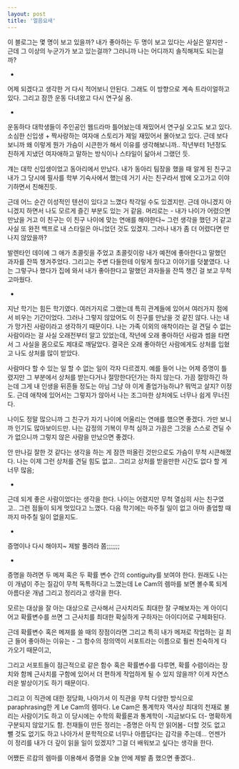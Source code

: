 ```yaml
---
layout: post
title: '얼음요새'
---
```


이 블로그는 몇 명이 보고 있을까? 내가 좋아하는 두 명이 보고 있다는 사실은 알지만 - 근데 그 이상의 누군가가 보고 있는걸까? 그러니까 나는 어디까지 솔직해져도 되는걸까?

-

어제 되겠다고 생각한 거 다시 적어보니 안된다. 그래도 이 방향으로 계속 트라이얼하고 있다. 그리고 잠깐 운동 다녀왔고 다시 연구실 옴. 

-

운동하다 대학생들이 주인공인 웹드라마 틀어놨는데 재밌어서 연구실 오고도 보고 있다. 소심한 신입생 + 짝사랑하는 여자애 스토리가 제일 재밌어서 몰아보고 있다. 근데 보다보니까 왜 이렇게 뭔가 가슴이 시큰한가 해서 이유를 생각해보니까.. 작년부터 1년정도 친하게 지냈던 여자애하고 말하는 방식이나 스타일이 닮아서 그랬던 듯. 

걔는 대학 신입생이었고 동아리에서 만났다. 내가 동아리 팀장을 했을 때 알게 된 친구고 내가 그 당시에 필사를 학부 기숙사에서 했는데 거기 사는 친구라서 밤에 오고가고 이야기하면서 친해진듯.

근데 어느 순간 이성적인 텐션이 있다고 느꼈다 착각일 수도 있겠지만. 근데 아니겠지 아니겠지 하면서 나도 모르게 즐긴 부분도 있는 거 같음. 머리로는 - 내가 나이가 어렸으면 만났을 거고 이 친구는 이 친구 나이에 맞는 연애를 해야한다~ 그런 생각을 했던 거 같고 사실 또 완전 백프로 내 스타일은 아니었던 것도 있겠지. 그러나 내가 좀 더 어렸다면 만나지 않았을까? 

발렌타인 데이에 그 애가 초콜릿을 주었고 초콜릿이랑 내가 예전에 좋아한다고 말했던 과자를 잔뜩 챙겨주었다. 그리고는 주변 다들한테 이렇게 줬다고 이야기를 덧붙였다. 나는 그렇구나 했다가 집에 와서 내가 좋아한다고 말했던 과자들을 잔뜩 챙긴 걸 보고 무척 고마웠다. 

-

지난 학기는 힘든 학기였다. 여러가지로 그랬는데 특히 관계들에 있어서 여러가지 점에서 비우는 기간이었다. 그러나 그렇지 않았어도 이 친구를 만났을 것 같진 않다. 나는 내가 망가진 사람이라고 생각하기 때문이다. 나는 가족 이외의 애착이라는 걸 견딜 수 없는 사람이라는 걸 사실 오래전부터 알고 있었는데, 작년에 오래 좋아하던 사람과 썸을 타면서 그 사실을 몸으로도 제대로 깨달았다. 결국은 오래 좋아하던 사람에게도 상처를 입혔고 나도 상처를 많이 받았다.

사람마다 할 수 있는 일 할 수 없는 일이 각자 다르겠지. 예를 들어 나는 어제 증명이 틀렸지만 그 부분에서 상처를 받는다거나 절망한다던가는 하지 않는다. 가끔 절망하긴 하는데 그게 내 인생을 뒤흔들 정도는 아님 그냥 야 이게 졸업가능하냐? 뭐먹고 살지? 이정도. 근데 애착에 있어서는 그렇지가 않아서 나는 조그마한 상처에도 너무나 쉽게 무너진다.

나이도 정말 많으니까 그 친구가 자기 나이에 어울리는 연애를 했으면 좋겠다. 가만 보니까 인기도 많아보이드만. 나는 감정의 기복이 무척 심하고 가끔은 그것을 스스로 견딜 수가 없으니까 그렇지 않은 사람을 만났으면 좋겠다. 

안 만나길 잘한 것 같다는 생각을 하는 게 잠깐 떠올린 것만으로도 가슴이 무척 시큰해졌다. 나는 이제 그런 상처를 견딜 힘도 없고.. 그리고 상처를 받을만한 시간도 없다 할 게 너무 많음; 

-

근데 되게 좋은 사람이었다는 생각을 한다. 나이는 어렸지만 무척 열심히 사는 친구였고.. 그런 점들이 되게 멋있다고 느꼈다. 다음 학기에는 마주칠 일이 없고 아마 졸업할 때까지 마주칠 일이 없을지도. 

-

증명이나 다시 해야지~ 제발 풀려라 쫌;;;;;;;

-

증명을 하려면 두 메져 혹은 두 확률 변수 간의 contiguity를 보여야 한다. 원래도 나는 이 개념이 주는 질감이 무척 독특하다고 느꼈는데 Le Cam의 렘마를 보면 볼수록 되게 아름다운 개념 그리고 정리라고 생각을 한다. 

모르는 대상을 잘 아는 대상으로 근사해서 근사치라도 최대한 잘 구해보자는 게 아이디어고 확률변수를 쓰면 그 근사치를 최대한 확실하게 구하자는 아이디어로 구체화된다. 

근데 확률변수 혹은 메져를 쓸 때의 장점이라면 그리고 특히 내가 메져로 작업하는 걸 최근 들어 좋아하는 이유는 - 그 함수의 정의역이 서포트라는 이름으로 훨씬 친숙하게 다가오기 때문이고,

그리고 서포트들이 점근적으로 같은 함수 혹은 확률변수를 다루면, 확률 수렴이라는 장치와 함께 근사치를 구함에 있어서 더 편하게 작업하게 될 수 있지 않을까? 이게 자연스러운 발상이기도 하기 때문이다.

그리고 이 직관에 대한 정당화, 나아가서 이 직관을 무척 다양한 방식으로 paraphrasing한 게 Le Cam의 렘마다. Le Cam은 통계학자 역사상 최대의 천재로 불리는 사람이기도 하고 이 당시에는 수학의 확률론과 통계학이 -지금보다도 더- 명확하게 구분되지 않았기도 함. 천재들이 만든 정리는 -증명은 아직 안 읽어봄- 더할 것도 없고 뺄 것도 없기도 하고 나아가서 문학적으로 너무나 아름답다는 감각을 주는데... 언젠가 이 정리를 내가 더 깊이 읽을 일이 있겠지? 그걸 더 배워보고 싶다는 생각을 한다. 

어쨌든 르캄의 렘마를 이용해서 증명을 오늘 안에 제발 좀 했으면 좋겠다..










